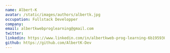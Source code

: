 ```yaml
---
name: Albert-K
avatar: /static/images/authors/albertk.jpg
occupation: Fullstack Developper
company:
email: albertkwebproglearning@gmail.com
twitter:
linkedin: https://www.linkedin.com/in/albertkweb-prog-learning-6b1959303
github: https://github.com/AlbertK-Dev
---
```

